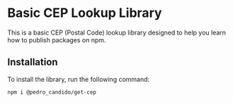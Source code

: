 # Basic CEP Lookup Library

This is a basic CEP (Postal Code) lookup library designed to help you learn how to publish packages on npm.

## Installation

To install the library, run the following command:

```
npm i @pedro_candido/get-cep
```